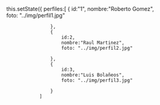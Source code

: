 this.setState({
                perfiles:[
                    {
                        id:"1",
                        nombre:"Roberto Gomez",                       
                        foto: "../img/perfil1.jpg"
                        
                    },
                    {
                        id:2,
                        nombre:"Raul Martinez",                       
                        foto: "../img/perfil2.jpg"
                      
                    },
                    {
                        id:3,
                        nombre:"Luis Bolañeos",
                        foto: "../img/perfil3.jpg"
                        
                    }
                ]